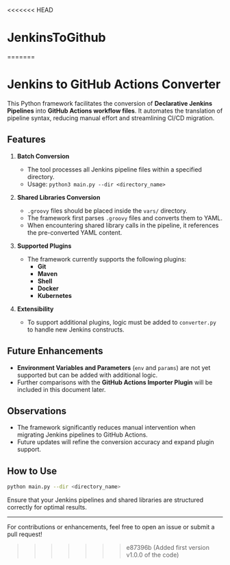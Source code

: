 <<<<<<< HEAD
# JenkinsToGithub
=======
# Jenkins to GitHub Actions Converter

This Python framework facilitates the conversion of **Declarative Jenkins Pipelines** into **GitHub Actions workflow files**. It automates the translation of pipeline syntax, reducing manual effort and streamlining CI/CD migration.

## Features

1. **Batch Conversion**
   - The tool processes all Jenkins pipeline files within a specified directory.
   - Usage: `python3 main.py --dir <directory_name>`

2. **Shared Libraries Conversion**
   - `.groovy` files should be placed inside the `vars/` directory.
   - The framework first parses `.groovy` files and converts them to YAML.
   - When encountering shared library calls in the pipeline, it references the pre-converted YAML content.

3. **Supported Plugins**
   - The framework currently supports the following plugins:
     - **Git**
     - **Maven**
     - **Shell**
     - **Docker**
     - **Kubernetes**

4. **Extensibility**
   - To support additional plugins, logic must be added to `converter.py` to handle new Jenkins constructs.

## Future Enhancements

- **Environment Variables and Parameters** (`env` and `params`) are not yet supported but can be added with additional logic.
- Further comparisons with the **GitHub Actions Importer Plugin** will be included in this document later.

## Observations

- The framework significantly reduces manual intervention when migrating Jenkins pipelines to GitHub Actions.
- Future updates will refine the conversion accuracy and expand plugin support.

## How to Use

```bash
python main.py --dir <directory_name>
```

Ensure that your Jenkins pipelines and shared libraries are structured correctly for optimal results.

---

For contributions or enhancements, feel free to open an issue or submit a pull request!

>>>>>>> e87396b (Added first version v1.0.0 of the code)
